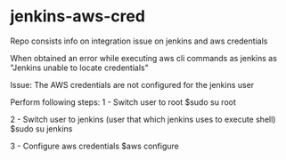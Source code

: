 # jenkins-aws-cred
Repo consists info on integration issue on jenkins and aws credentials

When obtained an error while executing aws cli commands as jenkins as "Jenkins unable to locate credentials"


Issue:
  The AWS credentials are not configured for the jenkins user

Perform following steps:
  1 - Switch user to root
  $sudo su root
  
  2 - Switch user to jenkins (user that which jenkins uses to execute shell)
  $sudo su jenkins
  
  3 - Configure aws credentials
  $aws configure

